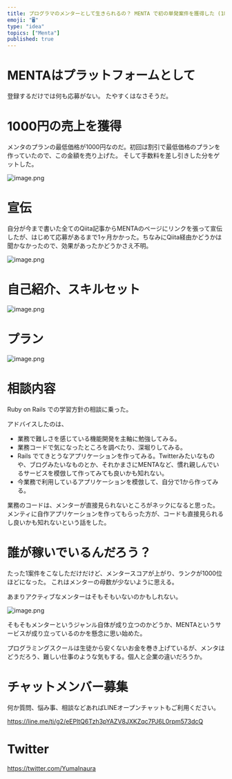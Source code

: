 ```yaml
---
title: プログラマのメンターとして生きられるの？ MENTA で初の単発案件を獲得した (1時間1000円)
emoji: "🖥"
type: "idea"
topics: ["Menta"]
published: true
---
```


# MENTAはプラットフォームとして

登録するだけでは何も応募がない。
たやすくはなさそうだ。

# 1000円の売上を獲得

メンタのプランの最低価格が1000円なのだ。初回は割引で最低価格のプランを作っていたので、この金額を売り上げた。
そして手数料を差し引きした分をゲットした。

![image.png](https://qiita-image-store.s3.ap-northeast-1.amazonaws.com/0/89618/78015da0-3bdc-8dfb-edd9-eaa95cdf0b96.png)

# 宣伝

自分が今まで書いた全てのQiita記事からMENTAのページにリンクを張って宣伝したが、はじめて応募があるまで1ヶ月かかった。ちなみにQiita経由かどうかは聞かなかったので、効果があったかどうかさえ不明。

![image.png](https://qiita-image-store.s3.ap-northeast-1.amazonaws.com/0/89618/6156cf2c-c925-0dce-13e2-86829c1c4fb1.png)

# 自己紹介、スキルセット

![image.png](https://qiita-image-store.s3.ap-northeast-1.amazonaws.com/0/89618/09658387-7dbc-5592-715c-ce44dae9ead2.png)

# プラン

![image.png](https://qiita-image-store.s3.ap-northeast-1.amazonaws.com/0/89618/d204e386-a82d-5c98-fe03-24790d8c8e69.png)


# 相談内容

Ruby on Rails での学習方針の相談に乗った。

アドバイスしたのは、

- 業務で難しさを感じている機能開発を主軸に勉強してみる。
- 業務コードで気になったところを調べたり、深堀りしてみる。
- Rails でてきとうなアプリケーションを作ってみる。Twitterみたいなものや、ブログみたいなものとか、それかまさにMENTAなど、慣れ親しんでいるサービスを模倣して作ってみても良いかも知れない。
- 今業務で利用しているアプリケーションを模倣して、自分で1から作ってみる。

業務のコードは、メンターが直接見られないところがネックになると思った。
メンティに自作アプリケーションを作ってもらった方が、コードも直接見られるし良いかも知れないという話をした。


# 誰が稼いでいるんだろう？

たった1案件をこなしただけだけど、メンタースコアが上がり、ランクが1000位ほどになった。
これはメンターの母数が少ないように思える。

あまりアクティブなメンターはそもそもいないのかもしれない。

![image.png](https://qiita-image-store.s3.ap-northeast-1.amazonaws.com/0/89618/f6abcb39-a587-519e-b8f6-4af3f766d1d1.png)

そもそもメンターというジャンル自体が成り立つのかどうか、MENTAというサービスが成り立っているのかを懸念に思い始めた。

プログラミングスクールは生徒から安くないお金を巻き上げているが、メンタはどうだろう、難しい仕事のような気もする。個人と企業の違いだろうか。

<!-- Update From Qiita API -->

# チャットメンバー募集


何か質問、悩み事、相談などあればLINEオープンチャットもご利用ください。

https://line.me/ti/g2/eEPltQ6Tzh3pYAZV8JXKZqc7PJ6L0rpm573dcQ





# Twitter


https://twitter.com/YumaInaura


<!-- Update From Qiita API -->


